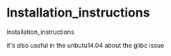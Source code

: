 # Installation_instructions
Installation_instructions

it's also useful in the unbutu14.04  about the glibc issue
